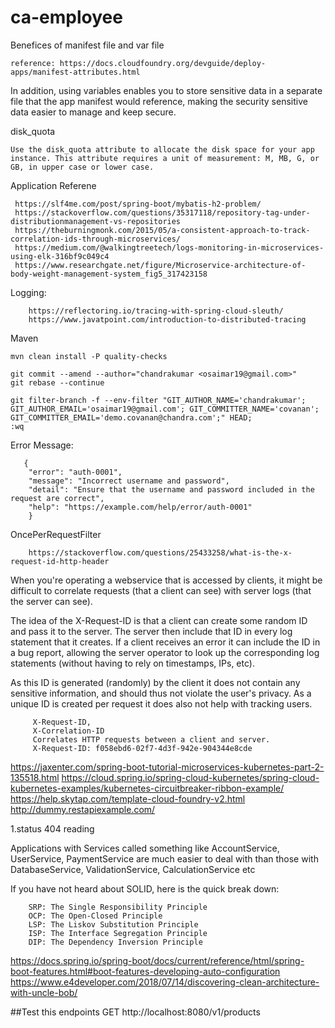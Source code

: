 # ca-employee


Benefices of manifest file and var file

    reference: https://docs.cloudfoundry.org/devguide/deploy-apps/manifest-attributes.html

In addition, using variables enables you to store sensitive data in a separate file that the app manifest would reference, making the security sensitive data easier to manage and keep secure.

disk_quota

    Use the disk_quota attribute to allocate the disk space for your app instance. This attribute requires a unit of measurement: M, MB, G, or GB, in upper case or lower case.

Application Referene
    
     https://slf4me.com/post/spring-boot/mybatis-h2-problem/
     https://stackoverflow.com/questions/35317118/repository-tag-under-distributionmanagement-vs-repositories
     https://theburningmonk.com/2015/05/a-consistent-approach-to-track-correlation-ids-through-microservices/
     https://medium.com/@walkingtreetech/logs-monitoring-in-microservices-using-elk-316bf9c049c4
     https://www.researchgate.net/figure/Microservice-architecture-of-body-weight-management-system_fig5_317423158
     
Logging:
        
        https://reflectoring.io/tracing-with-spring-cloud-sleuth/
        https://www.javatpoint.com/introduction-to-distributed-tracing
             
Maven
    
    mvn clean install -P quality-checks
         
    git commit --amend --author="chandrakumar <osaimar19@gmail.com>"
    git rebase --continue

    git filter-branch -f --env-filter "GIT_AUTHOR_NAME='chandrakumar'; GIT_AUTHOR_EMAIL='osaimar19@gmail.com'; GIT_COMMITTER_NAME='covanan'; GIT_COMMITTER_EMAIL='demo.covanan@chandra.com';" HEAD;
    :wq
    
Error Message:
    
       {
        "error": "auth-0001",
        "message": "Incorrect username and password",
        "detail": "Ensure that the username and password included in the request are correct",
        "help": "https://example.com/help/error/auth-0001"
    	}    
    	
 OncePerRequestFilter
 
        https://stackoverflow.com/questions/25433258/what-is-the-x-request-id-http-header
        
 When you're operating a webservice that is accessed by clients, it might be difficult to correlate requests (that a client can see) with server logs (that the server can see).
 
 The idea of the X-Request-ID is that a client can create some random ID and pass it to the server. The server then include that ID in every log statement that it creates. If a client receives an error it can include the ID in a bug report, allowing the server operator to look up the corresponding log statements (without having to rely on timestamps, IPs, etc).
 
 As this ID is generated (randomly) by the client it does not contain any sensitive information, and should thus not violate the user's privacy. As a unique ID is created per request it does also not help with tracking users.
 
         X-Request-ID,
         X-Correlation-ID
         Correlates HTTP requests between a client and server.	
         X-Request-ID: f058ebd6-02f7-4d3f-942e-904344e8cde


https://jaxenter.com/spring-boot-tutorial-microservices-kubernetes-part-2-135518.html
https://cloud.spring.io/spring-cloud-kubernetes/spring-cloud-kubernetes-examples/kubernetes-circuitbreaker-ribbon-example/
https://help.skytap.com/template-cloud-foundry-v2.html
http://dummy.restapiexample.com/

1.status 404 reading

Applications with Services called something like AccountService, UserService, PaymentService are much easier to deal with than those with DatabaseService, ValidationService, CalculationService etc


If you have not heard about SOLID, here is the quick break down:

        SRP: The Single Responsibility Principle
        OCP: The Open-Closed Principle
        LSP: The Liskov Substitution Principle
        ISP: The Interface Segregation Principle
        DIP: The Dependency Inversion Principle
https://docs.spring.io/spring-boot/docs/current/reference/html/spring-boot-features.html#boot-features-developing-auto-configuration
https://www.e4developer.com/2018/07/14/discovering-clean-architecture-with-uncle-bob/ 

##Test this endpoints
    GET http://localhost:8080/v1/products